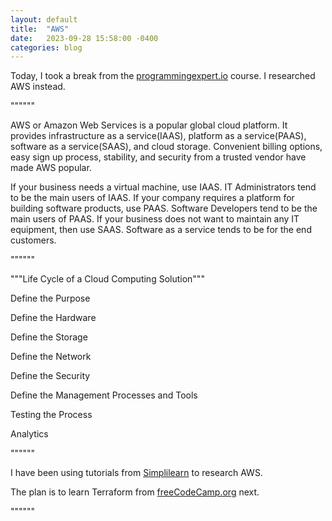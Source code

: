 ```yaml
---
layout: default
title:  "AWS"
date:   2023-09-28 15:58:00 -0400
categories: blog
---
```

Today, I took a break from the [programmingexpert.io][course-site] course. I researched AWS instead.

""""""

AWS or Amazon Web Services is a popular global cloud platform. It provides infrastructure as a service(IAAS), platform as a service(PAAS), software as a service(SAAS), and cloud storage. Convenient billing options, easy sign up process, stability, and security from a trusted vendor have made AWS popular. 

If your business needs a virtual machine, use IAAS. IT Administrators tend to be the main users of IAAS. If your company requires a platform for building software products, use PAAS. Software Developers tend to be the main users of PAAS. If your business does not want to maintain any IT equipment, then use SAAS. Software as a service tends to be for the end customers.

""""""

"""Life Cycle of a Cloud Computing Solution"""

Define the Purpose

Define the Hardware

Define the Storage

Define the Network

Define the Security

Define the Management Processes and Tools

Testing the Process

Analytics

""""""

I have been using tutorials from [Simplilearn][educational-video] to research AWS.

The plan is to learn Terraform from [freeCodeCamp.org][educational-video2] next.

""""""

[educational-video]: https://www.youtube.com/watch?v=RLd_XTyt-w8

[educational-video2]: https://www.youtube.com/watch?v=iRaai1IBlB0

[course-site]: https://www.programmingexpert.io/index